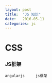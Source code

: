 ```yaml
---
layout: post
title:  "JS 知识"
date:   2016-05-11
categories: js
---
```



# CSS


### JS框架

```
angularjs     js框架
```
